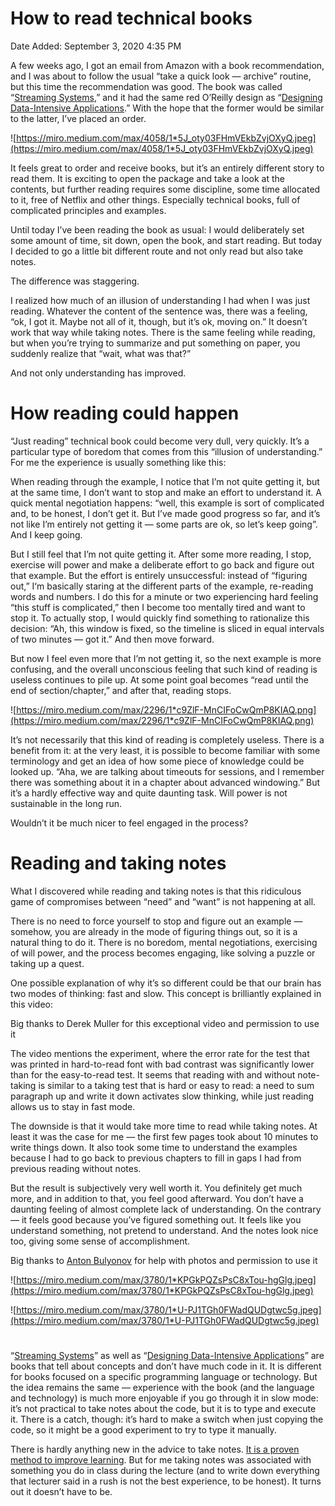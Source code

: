 # How to read technical books

Date Added: September 3, 2020 4:35 PM

A few weeks ago, I got an email from Amazon with a book recommendation, and I was about to follow the usual “take a quick look — archive” routine, but this time the recommendation was good. The book was called “[Streaming Systems](http://streamingbook.net/),” and it had the same red O’Reilly design as “[Designing Data-Intensive Applications](http://dataintensive.net/).” With the hope that the former would be similar to the latter, I’ve placed an order.

![https://miro.medium.com/max/4058/1*5J_oty03FHmVEkbZvjOXyQ.jpeg](https://miro.medium.com/max/4058/1*5J_oty03FHmVEkbZvjOXyQ.jpeg)

It feels great to order and receive books, but it’s an entirely different story to read them. It is exciting to open the package and take a look at the contents, but further reading requires some discipline, some time allocated to it, free of Netflix and other things. Especially technical books, full of complicated principles and examples.

Until today I’ve been reading the book as usual: I would deliberately set some amount of time, sit down, open the book, and start reading. But today I decided to go a little bit different route and not only read but also take notes.

The difference was staggering.

I realized how much of an illusion of understanding I had when I was just reading. Whatever the content of the sentence was, there was a feeling, “ok, I got it. Maybe not all of it, though, but it’s ok, moving on.” It doesn’t work that way while taking notes. There is the same feeling while reading, but when you’re trying to summarize and put something on paper, you suddenly realize that “wait, what was that?”

And not only understanding has improved.

# **How reading could happen**

“Just reading” technical book could become very dull, very quickly. It’s a particular type of boredom that comes from this “illusion of understanding.” For me the experience is usually something like this:

When reading through the example, I notice that I’m not quite getting it, but at the same time, I don’t want to stop and make an effort to understand it. A quick mental negotiation happens: “well, this example is sort of complicated and, to be honest, I don’t get it. But I’ve made good progress so far, and it’s not like I’m entirely not getting it — some parts are ok, so let’s keep going”. And I keep going.

But I still feel that I’m not quite getting it. After some more reading, I stop, exercise will power and make a deliberate effort to go back and figure out that example. But the effort is entirely unsuccessful: instead of “figuring out,” I‘m basically staring at the different parts of the example, re-reading words and numbers. I do this for a minute or two experiencing hard feeling “this stuff is complicated,” then I become too mentally tired and want to stop it. To actually stop, I would quickly find something to rationalize this decision: “Ah, this window is fixed, so the timeline is sliced in equal intervals of two minutes — got it.” And then move forward.

But now I feel even more that I’m not getting it, so the next example is more confusing, and the overall unconscious feeling that such kind of reading is useless continues to pile up. At some point goal becomes “read until the end of section/chapter,” and after that, reading stops.

![https://miro.medium.com/max/2296/1*c9ZlF-MnCIFoCwQmP8KIAQ.png](https://miro.medium.com/max/2296/1*c9ZlF-MnCIFoCwQmP8KIAQ.png)

It’s not necessarily that this kind of reading is completely useless. There is a benefit from it: at the very least, it is possible to become familiar with some terminology and get an idea of how some piece of knowledge could be looked up. “Aha, we are talking about timeouts for sessions, and I remember there was something about it in a chapter about advanced windowing.” But it’s a hardly effective way and quite daunting task. Will power is not sustainable in the long run.

Wouldn’t it be much nicer to feel engaged in the process?

# **Reading and taking notes**

What I discovered while reading and taking notes is that this ridiculous game of compromises between “need” and “want” is not happening at all.

There is no need to force yourself to stop and figure out an example — somehow, you are already in the mode of figuring things out, so it is a natural thing to do it. There is no boredom, mental negotiations, exercising of will power, and the process becomes engaging, like solving a puzzle or taking up a quest.

One possible explanation of why it’s so different could be that our brain has two modes of thinking: fast and slow. This concept is brilliantly explained in this video:

Big thanks to Derek Muller for this exceptional video and permission to use it

The video mentions the experiment, where the error rate for the test that was printed in hard-to-read font with bad contrast was significantly lower than for the easy-to-read test. It seems that reading with and without note-taking is similar to a taking test that is hard or easy to read: a need to sum paragraph up and write it down activates slow thinking, while just reading allows us to stay in fast mode.

The downside is that it would take more time to read while taking notes. At least it was the case for me — the first few pages took about 10 minutes to write things down. It also took some time to understand the examples because I had to go back to previous chapters to fill in gaps I had from previous reading without notes.

But the result is subjectively very well worth it. You definitely get much more, and in addition to that, you feel good afterward. You don’t have a daunting feeling of almost complete lack of understanding. On the contrary — it feels good because you’ve figured something out. It feels like you understand something, not pretend to understand. And the notes look nice too, giving some sense of accomplishment.

Big thanks to [Anton Bulyonov](http://www.bulyonov.com/) for help with photos and permission to use it

![https://miro.medium.com/max/3780/1*KPGkPQZsPsC8xTou-hgGlg.jpeg](https://miro.medium.com/max/3780/1*KPGkPQZsPsC8xTou-hgGlg.jpeg)

![https://miro.medium.com/max/3780/1*U-PJ1TGh0FWadQUDgtwc5g.jpeg](https://miro.medium.com/max/3780/1*U-PJ1TGh0FWadQUDgtwc5g.jpeg)

# 

“[Streaming Systems](http://streamingbook.net/)” as well as “[Designing Data-Intensive Applications](http://dataintensive.net/)” are books that tell about concepts and don’t have much code in it. It is different for books focused on a specific programming language or technology. But the idea remains the same — experience with the book (and the language and technology) is much more enjoyable if you go through it in slow mode: it’s not practical to take notes about the code, but it is to type and execute it. There is a catch, though: it’s hard to make a switch when just copying the code, so it might be a good experiment to try to type it manually.

There is hardly anything new in the advice to take notes. [It is a proven method to improve learning](https://www.cultofpedagogy.com/note-taking/). But for me taking notes was associated with something you do in class during the lecture (and to write down everything that lecturer said in a rush is not the best experience, to be honest). It turns out it doesn’t have to be.